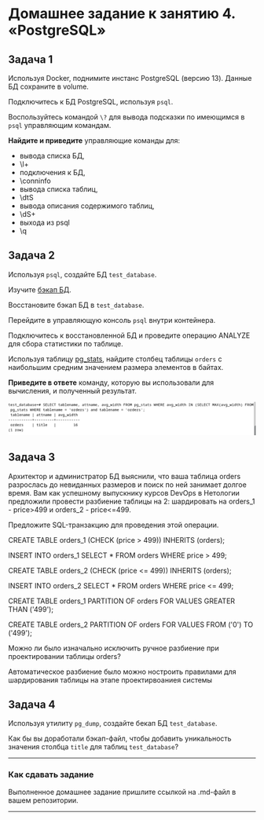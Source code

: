 # Домашнее задание к занятию 4. «PostgreSQL»

## Задача 1

Используя Docker, поднимите инстанс PostgreSQL (версию 13). Данные БД сохраните в volume.

Подключитесь к БД PostgreSQL, используя `psql`.

Воспользуйтесь командой `\?` для вывода подсказки по имеющимся в `psql` управляющим командам.

**Найдите и приведите** управляющие команды для:

- вывода списка БД,
- 
  \l+
- подключения к БД,
- 
  \conninfo
- вывода списка таблиц,
- 
  \dtS
- вывода описания содержимого таблиц,
- 
  \dS+
- выхода из psql
- 
  \q

## Задача 2

Используя `psql`, создайте БД `test_database`.

Изучите [бэкап БД](https://github.com/netology-code/virt-homeworks/tree/virt-11/06-db-04-postgresql/test_data).

Восстановите бэкап БД в `test_database`.

Перейдите в управляющую консоль `psql` внутри контейнера.

Подключитесь к восстановленной БД и проведите операцию ANALYZE для сбора статистики по таблице.

Используя таблицу [pg_stats](https://postgrespro.ru/docs/postgresql/12/view-pg-stats), найдите столбец таблицы `orders` 
с наибольшим средним значением размера элементов в байтах.

**Приведите в ответе** команду, которую вы использовали для вычисления, и полученный результат.

![alt text](https://github.com/m5xt/bd-dev-homeworks/blob/main/06-db-04-postgresql/dz-2.png)



## Задача 3

Архитектор и администратор БД выяснили, что ваша таблица orders разрослась до невиданных размеров и
поиск по ней занимает долгое время. Вам как успешному выпускнику курсов DevOps в Нетологии предложили
провести разбиение таблицы на 2: шардировать на orders_1 - price>499 и orders_2 - price<=499.

Предложите SQL-транзакцию для проведения этой операции.

CREATE TABLE orders_1 (CHECK (price > 499)) INHERITS (orders);

INSERT INTO orders_1 SELECT * FROM orders WHERE price > 499;

CREATE TABLE orders_2 (CHECK (price <= 499)) INHERITS (orders);

INSERT INTO orders_2 SELECT * FROM orders WHERE price <= 499;



CREATE TABLE orders_1 PARTITION OF orders FOR VALUES GREATER THAN ('499');

CREATE TABLE orders_2 PARTITION OF orders FOR VALUES FROM ('0') TO ('499');


Можно ли было изначально исключить ручное разбиение при проектировании таблицы orders?

Автоматическое разбиение было можно ностроить правилами для шардирования таблицы на этапе проектирвоаниея системы


## Задача 4

Используя утилиту `pg_dump`, создайте бекап БД `test_database`.

Как бы вы доработали бэкап-файл, чтобы добавить уникальность значения столбца `title` для таблиц `test_database`?

---

### Как cдавать задание

Выполненное домашнее задание пришлите ссылкой на .md-файл в вашем репозитории.

---

